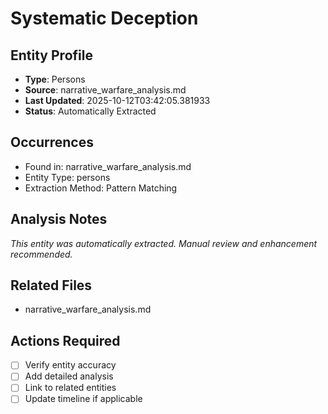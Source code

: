 # Systematic Deception

## Entity Profile
- **Type**: Persons
- **Source**: narrative_warfare_analysis.md
- **Last Updated**: 2025-10-12T03:42:05.381933
- **Status**: Automatically Extracted

## Occurrences
- Found in: narrative_warfare_analysis.md
- Entity Type: persons
- Extraction Method: Pattern Matching

## Analysis Notes
*This entity was automatically extracted. Manual review and enhancement recommended.*

## Related Files
- narrative_warfare_analysis.md

## Actions Required
- [ ] Verify entity accuracy
- [ ] Add detailed analysis
- [ ] Link to related entities
- [ ] Update timeline if applicable
